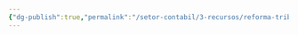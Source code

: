 ```yaml
---
{"dg-publish":true,"permalink":"/setor-contabil/3-recursos/reforma-tributaria/valor-da-operacao/","dgPassFrontmatter":true,"created":"2025-08-20T23:09:56.369-03:00","updated":"2025-08-21T22:16:58.227-03:00"}
---
```




